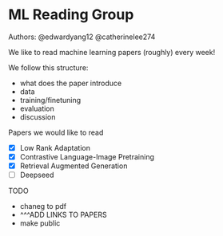 # ML Reading Group

Authors: @edwardyang12 @catherinelee274

We like to read machine learning papers (roughly) every week!


We follow this structure: 
- what does the paper introduce
- data 
- training/finetuning
- evaluation
- discussion


Papers we would like to read
- [x] Low Rank Adaptation
- [x] Contrastive Language-Image Pretraining 
- [x] Retrieval Augmented Generation
- [ ] Deepseed

TODO 
- chaneg to pdf
- ^^^ADD LINKS TO PAPERS 
- make public 
